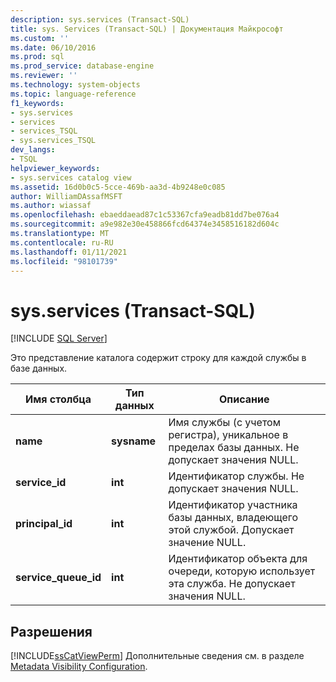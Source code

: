 ```yaml
---
description: sys.services (Transact-SQL)
title: sys. Services (Transact-SQL) | Документация Майкрософт
ms.custom: ''
ms.date: 06/10/2016
ms.prod: sql
ms.prod_service: database-engine
ms.reviewer: ''
ms.technology: system-objects
ms.topic: language-reference
f1_keywords:
- sys.services
- services
- services_TSQL
- sys.services_TSQL
dev_langs:
- TSQL
helpviewer_keywords:
- sys.services catalog view
ms.assetid: 16d0b0c5-5cce-469b-aa3d-4b9248e0c085
author: WilliamDAssafMSFT
ms.author: wiassaf
ms.openlocfilehash: ebaeddaead87c1c53367cfa9eadb81dd7be076a4
ms.sourcegitcommit: a9e982e30e458866fcd64374e3458516182d604c
ms.translationtype: MT
ms.contentlocale: ru-RU
ms.lasthandoff: 01/11/2021
ms.locfileid: "98101739"
---
```

# <a name="sysservices-transact-sql"></a>sys.services (Transact-SQL)
[!INCLUDE [SQL Server](../../includes/applies-to-version/sqlserver.md)]

  Это представление каталога содержит строку для каждой службы в базе данных.  
  
|Имя столбца|Тип данных|Описание|  
|-----------------|---------------|-----------------|  
|**name**|**sysname**|Имя службы (с учетом регистра), уникальное в пределах базы данных. Не допускает значения NULL.|  
|**service_id**|**int**|Идентификатор службы. Не допускает значения NULL.|  
|**principal_id**|**int**|Идентификатор участника базы данных, владеющего этой службой. Допускает значение NULL.|  
|**service_queue_id**|**int**|Идентификатор объекта для очереди, которую использует эта служба. Не допускает значения NULL.|  
  
## <a name="permissions"></a>Разрешения  
 [!INCLUDE[ssCatViewPerm](../../includes/sscatviewperm-md.md)] Дополнительные сведения см. в разделе [Metadata Visibility Configuration](../../relational-databases/security/metadata-visibility-configuration.md).  
  
  
